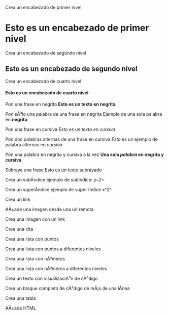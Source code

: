 Crea un encabezado de primer nivel
# Esto es un encabezado de primer nivel

Crea un encabezado de segundo nivel
## Esto es un encabezado de segundo nivel

Crea un encabezado de cuarto nivel
#### Esto es un encabezado de cuarto nivel

Pon una frase en negrita
**Esto es un texto en negrita**

Pon sÃ³lo una palabra de una frase en negrita
Ejemplo de una sola palabra en **negrita**

Pon una frase en cursiva
*Esto es un texto en cursiva*

Pon dos palabras alternas de una frase en cursiva
*Esto* es un ejemplo de palabra alternas en *cursiva*

Pon una palabra en negrita y cursiva a la vez
**Una sola _palabra_ en negrita y cursiva**

Subraya una frase
<ins>Esto es un texto subrayado</ins>

Crea un subÃ­ndice
ejemplo de subíndice: y~2~

Crea un superÃ­ndice
ejemplo de super ïndice x^2^

Crea un link


AÃ±ade una imagen desde una url remota

Crea una imagen con un link

Crea una cita

Crea una lista con puntos

Crea una lista con puntos a diferentes niveles

Crea una lista con nÃºmeros

Crea una lista con nÃºmeros a diferentes niveles

Crea un texto con visualizaciÃ³n de cÃ³digo

Crea un bloque completo de cÃ³digo de mÃ¡s de una lÃ­nea

Crea una tabla

AÃ±ade HTML